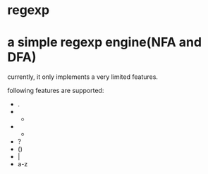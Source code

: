 regexp
======

# a simple regexp engine(NFA and DFA)

currently, it only implements a very limited features.

following features are supported:

* .
* +
* *
* ?
* ()
* |
* a-z
